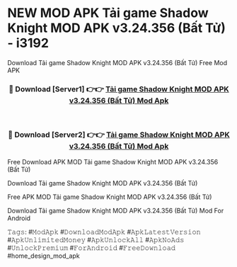 # NEW MOD APK Tải game Shadow Knight MOD APK v3.24.356 (Bất Tử) - i3192
Download Tải game Shadow Knight MOD APK v3.24.356 (Bất Tử) Free Mod APK

<div align="center">
<h3>🔴 Download [Server1] 👉👉 <a href="https://apk-comot.site?title=Tải_game_Shadow_Knight_MOD_APK_v3.24.356_(Bất_Tử)">Tải game Shadow Knight MOD APK v3.24.356 (Bất Tử) Mod Apk</a></h3><br>

<h3>🔴 Download [Server2] 👉👉 <a href="https://apk-comot.site?title=Tải_game_Shadow_Knight_MOD_APK_v3.24.356_(Bất_Tử)">Tải game Shadow Knight MOD APK v3.24.356 (Bất Tử) Mod Apk</a></h3>
</div>


Free Download APK MOD Tải game Shadow Knight MOD APK v3.24.356 (Bất Tử)

Download Tải game Shadow Knight MOD APK v3.24.356 (Bất Tử) 

Free APK MOD Tải game Shadow Knight MOD APK v3.24.356 (Bất Tử) 

Download Tải game Shadow Knight MOD APK v3.24.356 (Bất Tử) Mod For Android

𝚃𝚊𝚐𝚜: #𝙼𝚘𝚍𝙰𝚙𝚔 #𝙳𝚘𝚠𝚗𝚕𝚘𝚊𝚍𝙼𝚘𝚍𝙰𝚙𝚔 #𝙰𝚙𝚔𝙻𝚊𝚝𝚎𝚜𝚝𝚅𝚎𝚛𝚜𝚒𝚘𝚗 #𝙰𝚙𝚔𝚄𝚗𝚕𝚒𝚖𝚒𝚝𝚎𝚍𝙼𝚘𝚗𝚎𝚢 #𝙰𝚙𝚔𝚄𝚗𝚕𝚘𝚌𝚔𝙰𝚕𝚕 #𝙰𝚙𝚔𝙽𝚘𝙰𝚍𝚜 #𝚄𝚗𝚕𝚘𝚌𝚔𝙿𝚛𝚎𝚖𝚒𝚞𝚖 #𝙵𝚘𝚛𝙰𝚗𝚍𝚛𝚘𝚒𝚍 #𝙵𝚛𝚎𝚎𝙳𝚘𝚠𝚗𝚕𝚘𝚊𝚍 #home_design_mod_apk